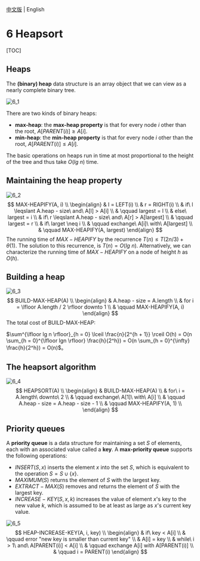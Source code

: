 [中文版](chapter6_zh.md) | English

# 6 Heapsort

[TOC]



## Heaps

The **(binary) heap** data structure is an array object that we can view as a nearly complete binary tree.

![6_1](res/6_1.png)

There are two kinds of binary heaps:

- **max-heap**: the **max-heap property** is that for every node $i$ other than the root, $A[PARENT(i)] \geq A[i]$.
- **min-heap**: the **min-heap property** is that for every node $i$ other than the root, $A[PARENT(i)] \leq A[i]$.

The basic operations on heaps run in time at most proportional to the height of the tree and thus take $O(lg\ n)$ time.



## Maintaining the heap property

![6_2](res/6_2.png)
$$
MAX-HEAPIFY(A, i) \\
\begin{align}
& l = LEFT(i) \\
& r = RIGHT(i) \\
& if\ l \leqslant A.heap - size\ and\ A[l] > A[i] \\
& \qquad largest = l \\
& else\ largest = i \\
& if\ r \leqslant A.heap - size\ and\ A[r] > A[largest] \\
& \qquad largest = r \\
& if\ larget \neq i \\
& \qquad exchange\ A[i]\ with\ A[largest] \\
& \qquad MAX-HEAPIFY(A, largest)
\end{align}
$$
The running time of $MAX-HEAPIFY$ by the recurrence $T(n) \leq T(2n / 3) + \theta(1)$. The solution to this recurrence, is $T(n) = O(lg\ n)$. Alternatively, we can characterize the running time of $MAX-HEAPIFY$ on a node of height $h$ as $O(h)$.



## Building a heap

![6_3](res/6_3.png)
$$
BUILD-MAX-HEAP(A) \\
\begin{align}
& A.heap - size = A.length \\
& for i = \lfloor A.length / 2 \rfloor downto 1 \\
& \qquad MAX-HEAPIFY(A, i)
\end{align}
$$
The total cost of BUILD-MAX-HEAP:

$\sum^{\lfloor lg n \rfloor}_{h = 0} \lceil \frac{n}{2^{h + 1}} \rceil O(h) = O(n \sum_{h = 0}^{\lfloor lgn \rfloor} \frac{h}{2^h}) = O(n \sum_{h = 0}^{\infty} \frac{h}{2^h}) = O(n)$。



## The heapsort algorithm

![6_4](res/6_4.png)
$$
HEAPSORT(A) \\
\begin{align}
& BUILD-MAX-HEAP(A) \\
& for\ i = A.length\ downto\ 2 \\
& \qquad exchange\ A[1]\ with\ A[i] \\
& \qquad A.heap - size = A.heap - size - 1 \\
& \qquad MAX-HEAPIFY(A, 1) \\
\end{align}
$$



## Priority queues

A **priority queue** is a data structure for maintaining a set $S$ of elements, each with an associated value called a **key**. A **max-priority queue** supports the following operations:

- $INSERT(S, x)$ inserts the element $x$ into the set $S$, which is equivalent to the operation $S = S \cup \{x\}$.
- $MAXIMUM(S)$ returns the element of $S$ with the largest key.
- $EXTRACT-MAX(S)$ removes and returns the element of $S$ with the largest key.
- $INCREASE-KEY(S, x, k)$ increases the value of element $x$'s key to the new value $k$, which is assumed to be at least as large as $x$'s current key value.

![6_5](res/6_5.png)
$$
HEAP-INCREASE-KEY(A, i, key) \\
\begin{align}
& if\ key < A[i] \\
& \qquad error "new key is smaller than current key" \\
& A[i] = key \\
& while\ i > 1\ and\ A[PARENT(i)] < A[i] \\
& \qquad exchange A[i] with A[PARENT(i)] \\
& \qquad i = PARENT(i)
\end{align}
$$
